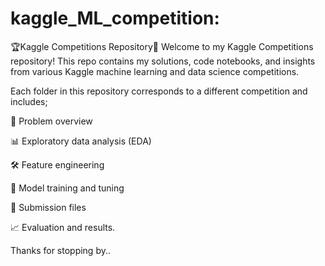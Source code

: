 # kaggle_ML_competition:
🏆Kaggle Competitions Repository💯
Welcome to my Kaggle Competitions repository! This repo contains my solutions, code notebooks, and insights from various Kaggle machine learning and data science competitions.

Each folder in this repository corresponds to a different competition and includes;

📄 Problem overview

📊 Exploratory data analysis (EDA)

🛠️ Feature engineering

🤖 Model training and tuning

📝 Submission files

📈 Evaluation and results.

Thanks for stopping by..


